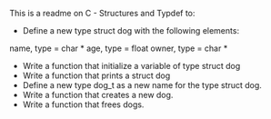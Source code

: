 This is a readme on C - Structures and Typdef to:
- Define a new type struct dog with the following elements:

name, type = char *
age, type = float
owner, type = char *

- Write a function that initialize a variable of type struct dog
- Write a function that prints a struct dog
- Define a new type dog_t as a new name for the type struct dog.
- Write a function that creates a new dog.
- Write a function that frees dogs.
